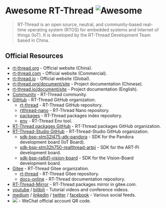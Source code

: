 # Awesome RT-Thread ![Awesome](https://awesome.re/badge.svg)

> RT-Thread is an open source, neutral, and community-based real-time operating system (RTOS) for embedded systems and Internet of things (IoT). It is developed by the RT-Thread Development Team based in China. 

## Official Resources

- [rt-thread.org](https://www.rt-thread.org) - Official website (China).
- [rt-thread.com](https://www.rt-thread.com) - Official website (Commercial).
- [rt-thread.io](https://www.rt-thread.io) - Official website (Global).
- [rt-thread.org/document/site](https://www.rt-thread.org/document/site/) - Project documentation (Chinese).
- [rt-thread.io/document/site](https://www.rt-thread.io/document/site/) - Project documentation (English).
- [Community](https://club.rt-thread.org) - RT-Thread community.
- [GitHub](https://github.com/RT-Thread) - RT-Thread GitHub organization.
  - [rt-thread](https://github.com/RT-Thread/rt-thread) - RT-Thread GitHub repository.
  - [rtthread-nano](https://github.com/RT-Thread/rtthread-nano) - RT-Thread Nano repository.
  - [packages](https://github.com/RT-Thread/packages) - RT-Thread packages index repository.
  - [env](https://github.com/RT-Thread/env) - RT-Thread Env tool.
- [RT-Thread packages GitHub](https://github.com/RT-Thread-packages) - RT-Thread packages GitHub organization.
- [RT-Thread-Studio GitHub](https://github.com/RT-Thread-Studio) - RT-Thread-Studio GitHub organization.
  - [sdk-bsp-stm32l475-atk-pandora](https://github.com/RT-Thread-Studio/sdk-bsp-stm32l475-atk-pandora) - SDK for the Pandora development board (IoT Board).
  - [sdk-bsp-stm32h750-realthread-artpi](https://github.com/RT-Thread-Studio/sdk-bsp-stm32h750-realthread-artpi) - SDK for the ART-Pi development board.
  - [sdk-bsp-ra8d1-vision-board](https://github.com/RT-Thread-Studio/sdk-bsp-ra8d1-vision-board) - SDK for the Vision-Board development board.
- [Gitee](https://gitee.com/rtthread) - RT-Thread Gitee organization.
  - [rt-thread](https://gitee.com/rtthread/rt-thread) - RT-Thread Gitee repository.
  - [docs-online](https://gitee.com/rtthread/docs-online) - RT-Thread documentation repository.
- [RT-Thread-Mirror](https://gitee.com/RT-Thread-Mirror) - RT-Thread packages mirror in gitee.com.
- [youtube](https://www.youtube.com/@rt-thread) / [bilibili](https://space.bilibili.com/423462075/) - Tutorial videos and conference videos.
- [medium](https://rt-thread.medium.com) / [linkedin](https://www.linkedin.com/company/rt-thread-iot-os/) / [twitter](https://twitter.com/rt_thread) / [facebook](https://www.facebook.com/profile.php?id=100066719216600) - Various social feeds.
- ![](https://www.rt-thread.org/static/imgs/footer/foot_code.png) - WeChat official account QR code.


